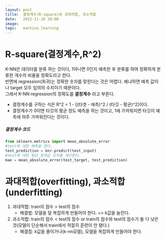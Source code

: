 ```yaml
---
layout: post
title:  결정계수(R-square)와 과대적합, 과소적합 
date:   2022-11-10 20:00
image:  
tags:   machine_learning
---
```


# R-square(결정계수,R^2)  

K-NN은 데이터를 분류 하는 것이다, 1아니면 0인지 예측한 후 분류를 하여 정확하게 분류한 개수의 비율을 정확도라고 한다.  
반면에  regression(회귀)는 정확한 숫자를 맞힌다는 것은 어렵다. 왜냐하면 예측 값이나 target 모두 임의의 수치이기 때문이다.  
그래서 K-NN regression의 정확도를 __결정계수__ 라고 부른다.  
* 결정계수를 구하는 식은 R^2 = 1 - [(타겟 - 에측)^2 / (타깃 - 평균)^2]이다.
* 결정계수가 0이면 타깃의 평균 정도 예측을 하는 것이고, 1에 가까워지면 타깃이 예측에 아주 가까워진다는 것이다.  
##### 결정계수 코드
```py
from sklearn.metrics import mean_absolute_error
#test에 대한 예측을 한다.
test_prediction = knr.predict(test_input)
#test에 대한 평균 절댓값 오차를 계산한다.
mae = mean_absolute_error(test_target, test_prediction)
```

# 과대적합(overfitting), 과소적합(underfitting)
1. 과대적합: train의 점수 > test의 점수
    * 해결법: 모델을 덜 복잡하게 만들어야 한다. => k값을 늘린다.
2. 과소적합: train의 점수 < test의 점수  or  train의 점수와 test의 점수가 둘 다 낮은 것(모델이 단순해서 train에서 적절히 훈련이 안 됐다.)
    * 해결접: k값을 줄이거나(k-nn모델), 모델을 복잡하게 만들어야 한다.